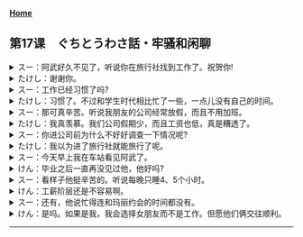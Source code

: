**[Home](../Menu.md)**
## 第17课　ぐちとうわさ話・牢骚和闲聊
<details>
<summary>
スー：阿武好久不见了，听说你在旅行社找到工作了。祝贺你!</summary>

たけしさん、久しぶりですね。旅行会社に就職したそうですね。おめでとうございます。
</details>

<details>
<summary>
たけし：谢谢你。</summary>

ありがとうございます。
</details>

<details>
<summary>
スー：工作已经习惯了吗?</summary>

もう仕事に慣れましたか。
</details>

<details>
<summary>
たけし：习惯了。不过和学生时代相比忙了一些，一点儿没有自己的时间。</summary>

ええ。でも学生の時に比べてすごく忙しくなりました。自分の時間がぜんぜんないんです。
</details>

<details>
<summary>
スー：那可真辛苦。听说我朋友的公司经常放假，而且不用加班。</summary>

大変ですねん。私の友達の会社は休みが多くて、残業をしなくてもいいそうですよ。
</details>

<details>
<summary>
たけし：我真羡慕。我们公司假期少，而且工资也低，真是糟透了。</summary>

うらやましいですよ。ぼくの会社は休みも少ないし、給料も安いし、最低です。
</details>

<details>
<summary>
スー：你进公司前为什么不好好调查一下情况呢?</summary>

会社に入る前にどうしてもっと調べなかったんですか。
</details>

<details>
<summary>
たけし：我以为进了旅行社就能旅行了呢。</summary>

旅行会社に入ったら、旅行ができると思ったんです。
</details>

<details>
<summary>
スー：今天早上我在车站看见阿武了。</summary>

けさ、駅でたけしさんに会ったよ。
</details>

<details>
<summary>
けん：毕业之后一直再没见过他，他好吗?</summary>

たけしさんが卒業してからぜんぜん会ってないけど。元気だった？
</details>

<details>
<summary>
スー：看样子他挺辛苦的。听说每晚只睡4、5个小时。</summary>

ずいぶん疲れているみたい。毎晩四、五時間しか寝ていないそうだよ。
</details>

<details>
<summary>
けん：工薪阶层还是不容易啊。</summary>

やっぱりサラリーマンは大変だなあ。
</details>

<details>
<summary>
スー：还有，他说忙得连和玛丽约会的时间都没有。</summary>

それに、忙しすぎてメアリーとデートする時間もないって。
</details>

<details>
<summary>
けん：是吗。如果是我，我会选择女朋友而不是工作。但愿他们俩交往顺利。</summary>

そうか。ぼくだったら、仕事より彼女を選ぶけど。あの二人、大丈夫かなあ。
</details>

---
